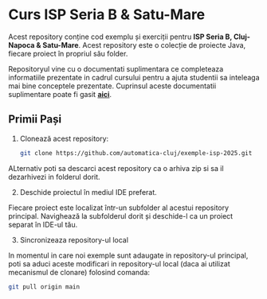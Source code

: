 # Curs ISP Seria B & Satu-Mare

Acest repository conține cod exemplu și exerciții pentru **ISP Seria B, Cluj-Napoca & Satu-Mare**. Acest repository este o colecție de proiecte Java, fiecare proiect în propriul său folder.

Repositoryul vine cu o documentati suplimentara ce completeaza informatiile prezentate in cadrul cursului pentru a ajuta studentii sa inteleaga mai bine conceptele prezentate. Cuprinsul aceste documentatii suplimentare poate fi gasit **[aici](docs/index.md)**.

## Primii Pași
1. Clonează acest repository:
   ```sh
   git clone https://github.com/automatica-cluj/exemple-isp-2025.git
   ```
ALternativ poti sa descarci acest repository ca o arhiva zip si sa il dezarhivezi in folderul dorit.

2. Deschide proiectul în mediul IDE preferat.

 Fiecare proiect este localizat într-un subfolder al acestui repository principal. Navighează la subfolderul dorit și deschide-l ca un proiect separat în IDE-ul tău.
 
3. Sincronizeaza repository-ul local 

In momentul in care noi exemple sunt adaugate in repository-ul principal, poti sa aduci aceste modificari in repository-ul local (daca ai utilizat mecanismul de clonare) folosind comanda:

```sh
git pull origin main
```


